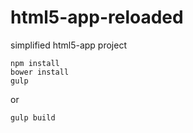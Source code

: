 # html5-app-reloaded
simplified html5-app project

```
npm install
bower install
gulp
```
or 
```
gulp build
```